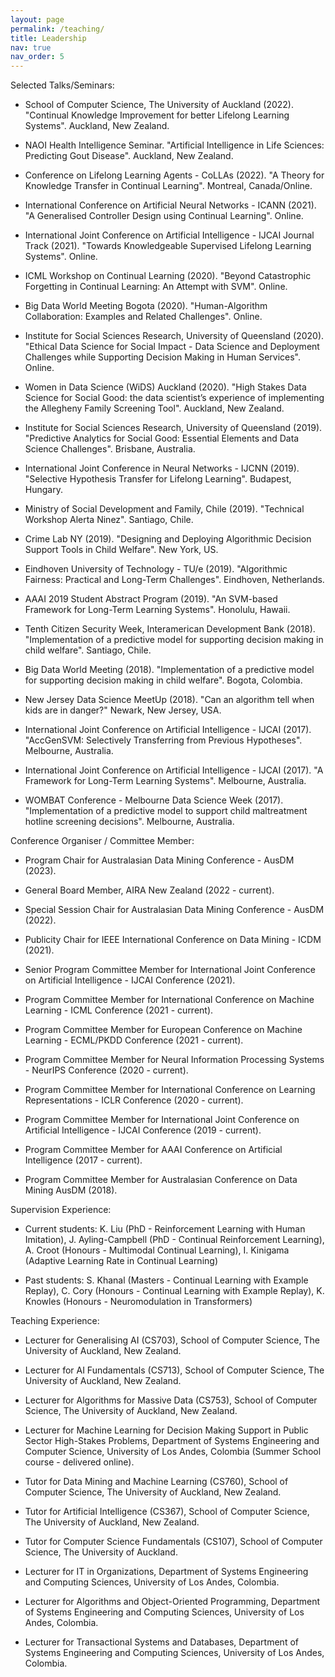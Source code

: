 ```yaml
---
layout: page
permalink: /teaching/
title: Leadership
nav: true
nav_order: 5
---
```


Selected Talks/Seminars:

- School of Computer Science, The University of Auckland (2022). "Continual Knowledge Improvement for better Lifelong Learning Systems". Auckland, New Zealand.

- NAOI Health Intelligence Seminar. "Artificial Intelligence in Life Sciences: Predicting Gout Disease". Auckland, New Zealand.

- Conference on Lifelong Learning Agents - CoLLAs (2022). "A Theory for Knowledge Transfer in Continual Learning". Montreal, Canada/Online.

- International Conference on Artificial Neural Networks - ICANN (2021). "A Generalised Controller Design using Continual Learning". Online.

- International Joint Conference on Artificial Intelligence - IJCAI Journal Track (2021). "Towards Knowledgeable Supervised Lifelong Learning Systems". Online.

- ICML Workshop on Continual Learning (2020). "Beyond Catastrophic Forgetting in Continual Learning: An Attempt with SVM". Online.

- Big Data World Meeting Bogota (2020). "Human-Algorithm Collaboration: Examples and Related Challenges". Online.

- Institute for Social Sciences Research, University of Queensland (2020). "Ethical Data Science for Social Impact - Data Science and Deployment Challenges while Supporting Decision Making in Human Services". Online.

- Women in Data Science (WiDS) Auckland (2020). "High Stakes Data Science for Social Good: the data scientist’s experience of implementing the Allegheny Family Screening Tool". Auckland, New Zealand.

- Institute for Social Sciences Research, University of Queensland (2019). "Predictive Analytics for Social Good: Essential Elements and Data Science Challenges". Brisbane, Australia.

- International Joint Conference in Neural Networks - IJCNN (2019). "Selective Hypothesis Transfer for Lifelong Learning". Budapest, Hungary.

- Ministry of Social Development and Family, Chile (2019). "Technical Workshop Alerta Ninez". Santiago, Chile.

- Crime Lab NY (2019). "Designing and Deploying Algorithmic Decision Support Tools in Child Welfare". New York, US.

- Eindhoven University of Technology - TU/e (2019). "Algorithmic Fairness: Practical and Long-Term Challenges". Eindhoven, Netherlands.

- AAAI 2019 Student Abstract Program (2019). "An SVM-based Framework for Long-Term Learning Systems". Honolulu, Hawaii.

- Tenth Citizen Security Week, Interamerican Development Bank (2018). "Implementation of a predictive model for supporting decision making in child welfare". Santiago, Chile.

- Big Data World Meeting (2018). "Implementation of a predictive model for supporting decision making in child welfare". Bogota, Colombia.

- New Jersey Data Science MeetUp (2018). "Can an algorithm tell when kids are in danger?" Newark, New Jersey, USA.

- International Joint Conference on Artificial Intelligence - IJCAI (2017). "AccGenSVM: Selectively Transferring from Previous Hypotheses". Melbourne, Australia.

- International Joint Conference on Artificial Intelligence - IJCAI (2017). "A Framework for Long-Term Learning Systems". Melbourne, Australia.

- WOMBAT Conference - Melbourne Data Science Week (2017). "Implementation of a predictive model to support child maltreatment hotline screening decisions". Melbourne, Australia.


Conference Organiser / Committee Member:

- Program Chair for Australasian Data Mining Conference - AusDM (2023).

- General Board Member, AIRA New Zealand (2022 - current).
 
- Special Session Chair for Australasian Data Mining Conference - AusDM (2022).

- Publicity Chair for IEEE International Conference on Data Mining - ICDM (2021).

- Senior Program Committee Member for International Joint Conference on Artificial Intelligence - IJCAI Conference (2021).

- Program Committee Member for International Conference on Machine Learning - ICML Conference (2021 - current).

- Program Committee Member for European Conference on Machine Learning - ECML/PKDD Conference (2021 - current).

- Program Committee Member for Neural Information Processing Systems - NeurIPS Conference (2020 - current).

- Program Committee Member for International Conference on Learning Representations - ICLR Conference (2020 - current).

- Program Committee Member for International Joint Conference on Artificial Intelligence - IJCAI Conference (2019 - current).

- Program Committee Member for AAAI Conference on Artificial Intelligence (2017 - current).

- Program Committee Member for Australasian Conference on Data Mining AusDM (2018).


Supervision Experience: 

- Current students: K. Liu (PhD - Reinforcement Learning with Human Imitation), J. Ayling-Campbell (PhD - Continual Reinforcement Learning), A. Croot (Honours - Multimodal Continual Learning), I. Kinigama (Adaptive Learning Rate in Continual Learning)

- Past students: S. Khanal (Masters - Continual Learning with Example Replay), C. Cory (Honours - Continual Learning with Example Replay), K. Knowles (Honours - Neuromodulation in Transformers)


Teaching Experience:

- Lecturer for Generalising AI (CS703), School of Computer Science, The University of Auckland, New Zealand.

- Lecturer for AI Fundamentals (CS713), School of Computer Science, The University of Auckland, New Zealand.

- Lecturer for Algorithms for Massive Data (CS753), School of Computer Science, The University of Auckland, New Zealand.

- Lecturer for Machine Learning for Decision Making Support in Public Sector High-Stakes Problems, Department of Systems Engineering and Computer Science, University of Los Andes, Colombia (Summer School course - delivered online).

- Tutor for Data Mining and Machine Learning (CS760), School of Computer Science, The University of Auckland, New Zealand.

- Tutor for Artificial Intelligence (CS367), School of Computer Science, The University of Auckland, New Zealand.

- Tutor for Computer Science Fundamentals (CS107), School of Computer Science, The University of Auckland.

- Lecturer for IT in Organizations, Department of Systems Engineering and Computing Sciences, University of Los Andes, Colombia. 

- Lecturer for Algorithms and Object-Oriented Programming, Department of Systems Engineering and Computing Sciences, University of Los Andes, Colombia.

- Lecturer for Transactional Systems and Databases, Department of Systems Engineering and Computing Sciences, University of Los Andes, Colombia.